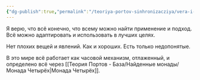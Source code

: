 ```yaml
---
{"dg-publish":true,"permalink":"/teoriya-portov-sinhronizacziya/vera-i-religiya/smysl-zhizni-uchyonogo-vera-v-zakonomernosti-wip/"}
---
```


Я верю, что всё конечно, что всему можно найти применение и подход. Всё можно адаптировать и использовать в лучших целях.

Нет плохих вещей и явлений. Как и хороших. Есть только недопонятые.

В это мире всё работает как часовой механизм, отлаженный, и определено всё через [[Теория Портов - База/Найденные монады/Монада Четырёх\|Монада Четырёх]].